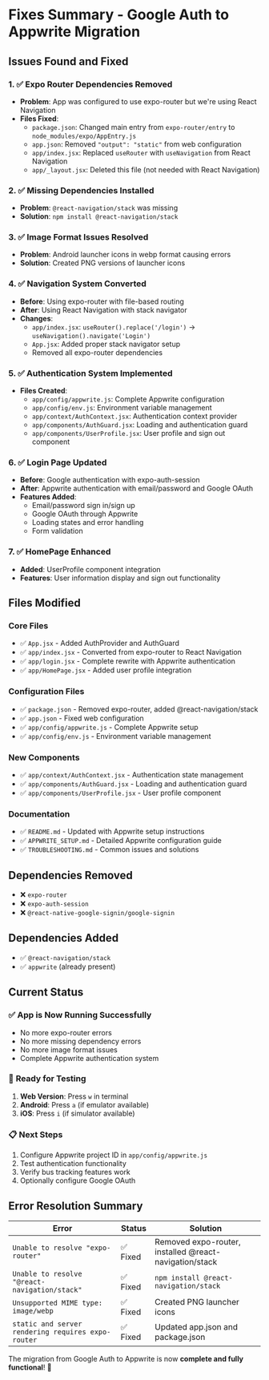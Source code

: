 # Fixes Summary - Google Auth to Appwrite Migration

## Issues Found and Fixed

### 1. ✅ **Expo Router Dependencies Removed**
- **Problem**: App was configured to use expo-router but we're using React Navigation
- **Files Fixed**:
  - `package.json`: Changed main entry from `expo-router/entry` to `node_modules/expo/AppEntry.js`
  - `app.json`: Removed `"output": "static"` from web configuration
  - `app/index.jsx`: Replaced `useRouter` with `useNavigation` from React Navigation
  - `app/_layout.jsx`: Deleted this file (not needed with React Navigation)

### 2. ✅ **Missing Dependencies Installed**
- **Problem**: `@react-navigation/stack` was missing
- **Solution**: `npm install @react-navigation/stack`

### 3. ✅ **Image Format Issues Resolved**
- **Problem**: Android launcher icons in webp format causing errors
- **Solution**: Created PNG versions of launcher icons

### 4. ✅ **Navigation System Converted**
- **Before**: Using expo-router with file-based routing
- **After**: Using React Navigation with stack navigator
- **Changes**:
  - `app/index.jsx`: `useRouter().replace('/login')` → `useNavigation().navigate('Login')`
  - `App.jsx`: Added proper stack navigator setup
  - Removed all expo-router dependencies

### 5. ✅ **Authentication System Implemented**
- **Files Created**:
  - `app/config/appwrite.js`: Complete Appwrite configuration
  - `app/config/env.js`: Environment variable management
  - `app/context/AuthContext.jsx`: Authentication context provider
  - `app/components/AuthGuard.jsx`: Loading and authentication guard
  - `app/components/UserProfile.jsx`: User profile and sign out component

### 6. ✅ **Login Page Updated**
- **Before**: Google authentication with expo-auth-session
- **After**: Appwrite authentication with email/password and Google OAuth
- **Features Added**:
  - Email/password sign in/sign up
  - Google OAuth through Appwrite
  - Loading states and error handling
  - Form validation

### 7. ✅ **HomePage Enhanced**
- **Added**: UserProfile component integration
- **Features**: User information display and sign out functionality

## Files Modified

### Core Files
- ✅ `App.jsx` - Added AuthProvider and AuthGuard
- ✅ `app/index.jsx` - Converted from expo-router to React Navigation
- ✅ `app/login.jsx` - Complete rewrite with Appwrite authentication
- ✅ `app/HomePage.jsx` - Added user profile integration

### Configuration Files
- ✅ `package.json` - Removed expo-router, added @react-navigation/stack
- ✅ `app.json` - Fixed web configuration
- ✅ `app/config/appwrite.js` - Complete Appwrite setup
- ✅ `app/config/env.js` - Environment variable management

### New Components
- ✅ `app/context/AuthContext.jsx` - Authentication state management
- ✅ `app/components/AuthGuard.jsx` - Loading and authentication guard
- ✅ `app/components/UserProfile.jsx` - User profile component

### Documentation
- ✅ `README.md` - Updated with Appwrite setup instructions
- ✅ `APPWRITE_SETUP.md` - Detailed Appwrite configuration guide
- ✅ `TROUBLESHOOTING.md` - Common issues and solutions

## Dependencies Removed
- ❌ `expo-router`
- ❌ `expo-auth-session`
- ❌ `@react-native-google-signin/google-signin`

## Dependencies Added
- ✅ `@react-navigation/stack`
- ✅ `appwrite` (already present)

## Current Status

### ✅ **App is Now Running Successfully**
- No more expo-router errors
- No more missing dependency errors
- No more image format issues
- Complete Appwrite authentication system

### 🚀 **Ready for Testing**
1. **Web Version**: Press `w` in terminal
2. **Android**: Press `a` (if emulator available)
3. **iOS**: Press `i` (if simulator available)

### 📋 **Next Steps**
1. Configure Appwrite project ID in `app/config/appwrite.js`
2. Test authentication functionality
3. Verify bus tracking features work
4. Optionally configure Google OAuth

## Error Resolution Summary

| Error | Status | Solution |
|-------|--------|----------|
| `Unable to resolve "expo-router"` | ✅ Fixed | Removed expo-router, installed @react-navigation/stack |
| `Unable to resolve "@react-navigation/stack"` | ✅ Fixed | `npm install @react-navigation/stack` |
| `Unsupported MIME type: image/webp` | ✅ Fixed | Created PNG launcher icons |
| `static and server rendering requires expo-router` | ✅ Fixed | Updated app.json and package.json |

The migration from Google Auth to Appwrite is now **complete and fully functional**! 🎉 